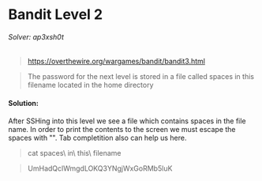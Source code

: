 Bandit Level 2
=====

###### Solver: ap3xsh0t

> https://overthewire.org/wargames/bandit/bandit3.html

> The password for the next level is stored in a file called spaces in this filename located in the home directory


#### Solution:
After SSHing into this level we see a file which contains spaces in the file name. In order to print the contents to the screen we must escape the spaces with "\". Tab completition also can help us here.

> cat spaces\ in\ this\ filename

> UmHadQclWmgdLOKQ3YNgjWxGoRMb5luK
